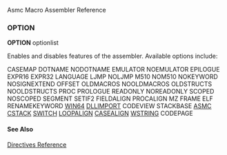 Asmc Macro Assembler Reference

### OPTION

**OPTION** optionlist

Enables and disables features of the assembler. Available options include:

CASEMAP
DOTNAME
NODOTNAME
EMULATOR
NOEMULATOR
EPILOGUE
EXPR16
EXPR32
LANGUAGE
LJMP
NOLJMP
M510
NOM510
NOKEYWORD
NOSIGNEXTEND
OFFSET
OLDMACROS
NOOLDMACROS
OLDSTRUCTS
NOOLDSTRUCTS
PROC
PROLOGUE
READONLY
NOREADONLY
SCOPED
NOSCOPED
SEGMENT
SETIF2
FIELDALIGN
PROCALIGN
MZ
FRAME
ELF
RENAMEKEYWORD
[WIN64](opt_win64.md)
[DLLIMPORT](opt_dllimport.md)
CODEVIEW
STACKBASE
[ASMC](opt_asmc.md)
[CSTACK](opt_cstack.md)
[SWITCH](opt_switch.md)
[LOOPALIGN](opt_loopalign.md)
[CASEALIGN](opt_casealign.md)
[WSTRING](opt_wstring.md)
CODEPAGE

#### See Also

[Directives Reference](readme.md)
